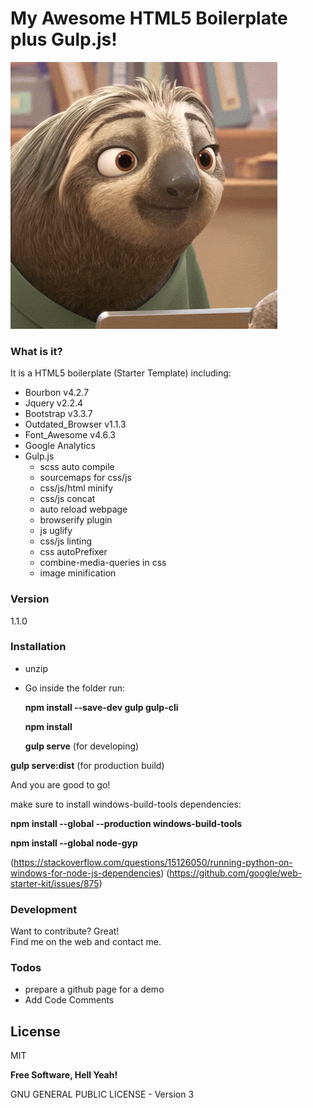 # My Awesome HTML5 Boilerplate plus Gulp.js!

![This is Awesome!](https://raw.githubusercontent.com/danielt69/My_Awesome_HTML_Boilerplate/master/img/wow.gif)  

### What is it?

It is a HTML5 boilerplate (Starter Template) including:

  - Bourbon v4.2.7
  - Jquery v2.2.4
  - Bootstrap v3.3.7
  - Outdated_Browser v1.1.3
  - Font_Awesome v4.6.3
  - Google Analytics
  - Gulp.js
	  - scss auto compile
	  - sourcemaps for css/js
	  - css/js/html minify
	  - css/js concat
	  - auto reload webpage
	  - browserify plugin
	  - js uglify
	  - css/js linting
	  - css autoPrefixer
	  - combine-media-queries in css
	  - image minification


### Version
1.1.0

### Installation

 - unzip
 - Go inside the folder run:
 
	**npm install --save-dev gulp gulp-cli**

	**npm install**

	**gulp serve**   (for developing)
  
  **gulp serve:dist**   (for production build)

And you are good to go!

make sure to install windows-build-tools dependencies:

**npm install --global --production windows-build-tools**

**npm install --global node-gyp**

(https://stackoverflow.com/questions/15126050/running-python-on-windows-for-node-js-dependencies)
(https://github.com/google/web-starter-kit/issues/875)

### Development

Want to contribute? Great!  
Find me on the web and contact me.


### Todos

 - prepare a github page for a demo
 - Add Code Comments

License
----


MIT


**Free Software, Hell Yeah!**

GNU GENERAL PUBLIC LICENSE - Version 3
